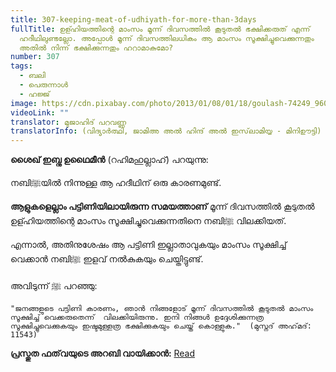 ```yaml
---
title: 307-keeping-meat-of-udhiyath-for-more-than-3days
fullTitle: ഉള്ഹിയത്തിന്റെ മാംസം മൂന്ന് ദിവസത്തിൽ കൂടുതൽ ഭക്ഷിക്കരുത് എന്ന്
  ഹദീഥിലുണ്ടല്ലോ. അപ്പോൾ മൂന്ന് ദിവസത്തിലധികം ആ മാംസം സൂക്ഷിച്ചുവെക്കുന്നതും
  അതിൽ നിന്ന് ഭക്ഷിക്കുന്നതും ഹറാമാകുമോ?
number: 307
tags:
  - ബലി
  - പെരുന്നാള്‍
  - ഹജ്ജ്
image: https://cdn.pixabay.com/photo/2013/01/08/01/18/goulash-74249_960_720.jpg
videoLink: ""
translator: മുജാഹിദ് പറവണ്ണ
translatorInfo: (വിദ്യാർത്ഥി, ജാമിഅ അൽ ഹിന്ദ് അൽ ഇസ്‌ലാമിയ്യ - മിനിഊട്ടി)
---
```

**ശൈഖ് ഇബ്നു ഉഥൈമീൻ** (റഹിമഹുല്ലാഹ്) പറയുന്നു: 

നബിﷺയിൽ നിന്നുള്ള ആ ഹദീഥിന് ഒരു കാരണമുണ്ട്. 

**ആളുകളെല്ലാം പട്ടിണിയിലായിരുന്ന സമയത്താണ്** മൂന്ന് ദിവസത്തിൽ കൂടുതൽ ഉള്ഹിയത്തിന്റെ മാംസം സൂക്ഷിച്ചുവെക്കുന്നതിനെ നബിﷺ വിലക്കിയത്. 

എന്നാൽ, അതിനുശേഷം ആ പട്ടിണി ഇല്ലാതാവുകയും മാംസം സൂക്ഷിച്ച് വെക്കാൻ നബിﷺ ഇളവ് നൽകുകയും ചെയ്തിട്ടുണ്ട്.

അവിടുന്ന് ﷺ  പറഞ്ഞു: 

`"ജനങ്ങളുടെ പട്ടിണി കാരണം, ഞാൻ നിങ്ങളോട് മൂന്ന് ദിവസത്തിൽ കൂടുതൽ മാംസം സൂക്ഷിച്ച് വെക്കരുതെന്ന്  വിലക്കിയിരുന്നു. ഇനി നിങ്ങൾ ഉദ്ദേശിക്കുന്നത്ര സൂക്ഷിച്ചുവെക്കുകയും ഇഷ്ടമുള്ളത്ര ഭക്ഷിക്കുകയും ചെയ്ത് കൊള്ളുക." 
(മുസ്നദ് അഹ്‌മദ്: 11543)`

**പ്രസ്തുത ഫത്‌വയുടെ അറബി വായിക്കാൻ:**  [Read](https://binothaimeen.net/content/975)
